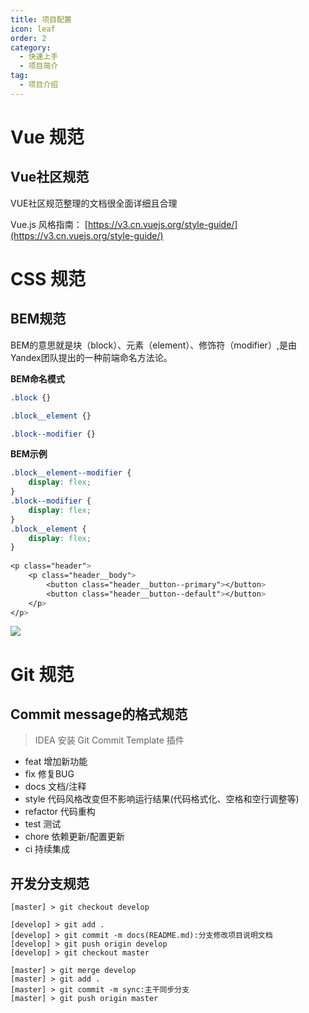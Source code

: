 ```yaml
---
title: 项目配置
icon: leaf
order: 2
category:
  - 快速上手
  - 项目简介
tag:
  - 项目介绍
---
```


# Vue 规范
## Vue社区规范

VUE社区规范整理的文档很全面详细且合理

Vue.js 风格指南： [https://v3.cn.vuejs.org/style-guide/](https://v3.cn.vuejs.org/style-guide/)

# CSS 规范


## BEM规范

BEM的意思就是块（block）、元素（element）、修饰符（modifier）,是由Yandex团队提出的一种前端命名方法论。


**BEM命名模式**
```CSS
.block {}

.block__element {}

.block--modifier {}
```


**BEM示例**

```css
.block__element--modifier {
    display: flex;
}
.block--modifier {
    display: flex;
}
.block__element {
    display: flex;
}
​
<p class="header">
    <p class="header__body">
        <button class="header__button--primary"></button>
        <button class="header__button--default"></button>
    </p>
</p>
```

![](https://www.youlai.tech/files/blog/b46f5bb3e6bd5fa227675a7a8b6e74f.png)



# Git 规范

## Commit message的格式规范

> IDEA 安装 Git Commit Template 插件

- feat 增加新功能
- fix 修复BUG
- docs 文档/注释
- style 代码风格改变但不影响运行结果(代码格式化、空格和空行调整等)
- refactor 代码重构
- test 测试
- chore 依赖更新/配置更新
- ci 持续集成


## 开发分支规范

```
[master] > git checkout develop

[develop] > git add .
[develop] > git commit -m docs(README.md):分支修改项目说明文档
[develop] > git push origin develop
[develop] > git checkout master

[master] > git merge develop
[master] > git add .
[master] > git commit -m sync:主干同步分支
[master] > git push origin master
```